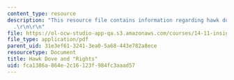 ```yaml
---
content_type: resource
description: "This resource file contains information regarding hawk dove and \"rights\"\
  .\r\n\r\n"
file: https://ol-ocw-studio-app-qa.s3.amazonaws.com/courses/14-11-insights-from-game-theory-into-social-behavior-fall-2013/fca1386a864e2c16123f984fc3aaad57_MIT14_11F13_Hawk_Dove.pdf
file_type: application/pdf
parent_uid: 31e3ef61-3241-3ea0-5a68-443e782a8ece
resourcetype: Document
title: Hawk Dove and "Rights"
uid: fca1386a-864e-2c16-123f-984fc3aaad57
---
```

